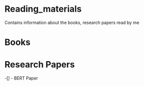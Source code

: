 # Reading_materials
Contains information about the books, research papers read by me

# Books

# Research Papers
-[] - BERT Paper
